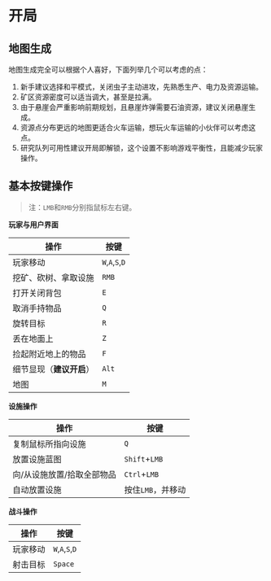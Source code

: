 # 开局

## 地图生成

地图生成完全可以根据个人喜好，下面列举几个可以考虑的点：

1. 新手建议选择和平模式，关闭虫子主动进攻，先熟悉生产、电力及资源运输。
2. 矿区资源密度可以适当调大，甚至是拉满。
3. 由于悬崖会严重影响前期规划，且悬崖炸弹需要石油资源，建议关闭悬崖生成。
4. 资源点分布更远的地图更适合火车运输，想玩火车运输的小伙伴可以考虑这点。
5. 研究队列可用性建议开局即解锁，这个设置不影响游戏平衡性，且能减少玩家操作。

## 基本按键操作

> 注：`LMB`和`RMB`分别指鼠标左右键。

**玩家与用户界面**

| 操作                     | 按键            |
| ------------------------ | --------------- |
| 玩家移动                 | `W`,`A`,`S`,`D` |
| 挖矿、砍树、拿取设施     | `RMB`           |
| 打开关闭背包             | `E`             |
| 取消手持物品             | `Q`             |
| 旋转目标                 | `R`             |
| 丢在地面上               | `Z`             |
| 捡起附近地上的物品       | `F`             |
| 细节显现（**建议开启**） | `Alt`           |
| 地图                     | `M`             |

**设施操作**

| 操作                       | 按键              |
| -------------------------- | ----------------- |
| 复制鼠标所指向设施         | `Q`               |
| 放置设施蓝图               | `Shift`+`LMB`     |
| 向/从设施放置/拾取全部物品 | `Ctrl`+`LMB`      |
| 自动放置设施               | 按住`LMB`，并移动 |

**战斗操作**

| 操作     | 按键            |
| -------- | --------------- |
| 玩家移动 | `W`,`A`,`S`,`D` |
| 射击目标 | `Space`         |
